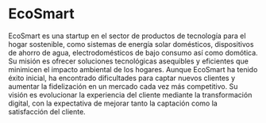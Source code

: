 # EcoSmart

EcoSmart es una startup en el sector de productos de tecnología
para el hogar sostenible, como sistemas de energía solar domésticos,
dispositivos de ahorro de agua, electrodomésticos de bajo consumo
así como domótica. Su misión es ofrecer soluciones tecnológicas
asequibles y eficientes que minimicen el impacto ambiental de los
hogares. Aunque EcoSmart ha tenido éxito inicial, ha encontrado
dificultades para captar nuevos clientes y aumentar la fidelización
en un mercado cada vez más competitivo. Su visión es evolucionar
la experiencia del cliente mediante la transformación digital, con la
expectativa de mejorar tanto la captación como la satisfacción del
cliente.
